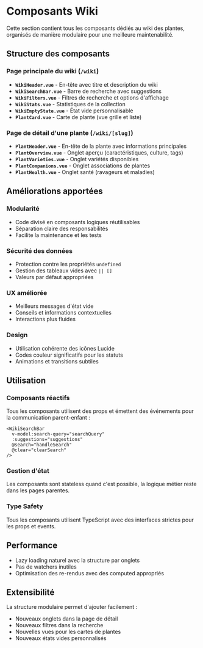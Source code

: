 # Composants Wiki

Cette section contient tous les composants dédiés au wiki des plantes, organisés de manière modulaire pour une meilleure maintenabilité.

## Structure des composants

### Page principale du wiki (`/wiki`)

- **`WikiHeader.vue`** - En-tête avec titre et description du wiki
- **`WikiSearchBar.vue`** - Barre de recherche avec suggestions
- **`WikiFilters.vue`** - Filtres de recherche et options d'affichage
- **`WikiStats.vue`** - Statistiques de la collection
- **`WikiEmptyState.vue`** - État vide personnalisable
- **`PlantCard.vue`** - Carte de plante (vue grille et liste)

### Page de détail d'une plante (`/wiki/[slug]`)

- **`PlantHeader.vue`** - En-tête de la plante avec informations principales
- **`PlantOverview.vue`** - Onglet aperçu (caractéristiques, culture, tags)
- **`PlantVarieties.vue`** - Onglet variétés disponibles
- **`PlantCompanions.vue`** - Onglet associations de plantes
- **`PlantHealth.vue`** - Onglet santé (ravageurs et maladies)

## Améliorations apportées

### Modularité
- Code divisé en composants logiques réutilisables
- Séparation claire des responsabilités
- Facilite la maintenance et les tests

### Sécurité des données
- Protection contre les propriétés `undefined`
- Gestion des tableaux vides avec `|| []`
- Valeurs par défaut appropriées

### UX améliorée
- Meilleurs messages d'état vide
- Conseils et informations contextuelles
- Interactions plus fluides

### Design
- Utilisation cohérente des icônes Lucide
- Codes couleur significatifs pour les statuts
- Animations et transitions subtiles

## Utilisation

### Composants réactifs
Tous les composants utilisent des props et émettent des événements pour la communication parent-enfant :

```vue
<WikiSearchBar 
  v-model:search-query="searchQuery"
  :suggestions="suggestions"
  @search="handleSearch"
  @clear="clearSearch"
/>
```

### Gestion d'état
Les composants sont stateless quand c'est possible, la logique métier reste dans les pages parentes.

### Type Safety
Tous les composants utilisent TypeScript avec des interfaces strictes pour les props et events.

## Performance

- Lazy loading naturel avec la structure par onglets
- Pas de watchers inutiles
- Optimisation des re-rendus avec des computed appropriés

## Extensibilité

La structure modulaire permet d'ajouter facilement :
- Nouveaux onglets dans la page de détail
- Nouveaux filtres dans la recherche
- Nouvelles vues pour les cartes de plantes
- Nouveaux états vides personnalisés 